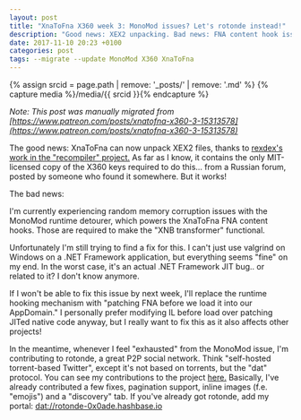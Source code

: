 ```yaml
---
layout: post
title: "XnaToFna X360 week 3: MonoMod issues? Let's rotonde instead!"
description: "Good news: XEX2 unpacking. Bad news: FNA content hook issues."
date: 2017-11-10 20:23 +0100
categories: post
tags: --migrate --update MonoMod X360 XnaToFna
---
```

{% assign srcid = page.path | remove: '_posts/' | remove: '.md' %}
{% capture media %}/media/{{ srcid }}{% endcapture %}

*Note: This post was manually migrated from [https://www.patreon.com/posts/xnatofna-x360-3-15313578](https://www.patreon.com/posts/xnatofna-x360-3-15313578)*

The good news: XnaToFna can now unpack XEX2 files, thanks to [rexdex's work in the "recompiler" project.](https://github.com/rexdex/recompiler) As far as I know, it contains the only MIT-licensed copy of the X360 keys required to do this... from a Russian forum, posted by someone who found it somewhere. But it works!

The bad news:

<!-- MORE -->

I'm currently experiencing random memory corruption issues with the MonoMod runtime detourer, which powers the XnaToFna FNA content hooks. Those are required to make the "XNB transformer" functional.

Unfortunately I'm still trying to find a fix for this. I can't just use valgrind on Windows on a .NET Framework application, but everything seems "fine" on my end. In the worst case, it's an actual .NET Framework JIT bug.. or related to it? I don't know anymore.

If I won't be able to fix this issue by next week, I'll replace the runtime hooking mechanism with "patching FNA before we load it into our AppDomain." I personally prefer modifying IL before load over patching JITed native code anyway, but I really want to fix this as it also affects other projects!

In the meantime, whenever I feel "exhausted" from the MonoMod issue, I'm contributing to rotonde, a great P2P social network. Think "self-hosted torrent-based Twitter", except it's not based on torrents, but the "dat" protocol. You can see my contributions to the project [here.](https://github.com/Rotonde/rotonde-client/pulls?utf8=%E2%9C%93&q=author%3A0x0ade%20) Basically, I've already contributed a few fixes, pagination support, inline images (f.e. "emojis") and a "discovery" tab. If you've already got rotonde, add my portal: [dat://rotonde-0x0ade.hashbase.io](dat://rotonde-0x0ade.hashbase.io)

